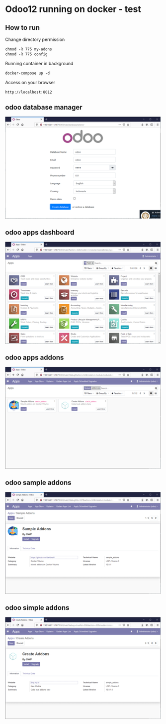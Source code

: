 # Odoo12 running on docker - test  

## How to run
Change directory permission 
```
chmod -R 775 my-adons
chmod -R 775 config
```
Running container in background
```
docker-compose up -d
```
Access on your browser
```
http://localhost:8012
```
## odoo database manager  
<img src="img/1.PNG" width="500px">  

## odoo apps dashboard  
<img src="img/2.PNG" width="500px">  

## odoo apps addons  
<img src="img/3.PNG" width="500px">  

## odoo sample addons  
<img src="img/4.PNG" width="500px">  

## odoo simple addons  
<img src="img/5.PNG" width="500px">  
